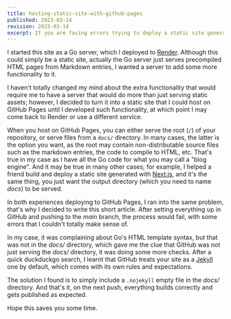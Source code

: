 ```yaml
---
title: hosting-static-site-with-github-pages
published: 2023-03-14
revision: 2023-03-14
excerpt: If you are facing errors trying to deploy a static site generated by anything other than Jekyll to GitHub Pages, a `.nojekyll` file is all you need.
---
```


I started this site as a Go server, which I deployed to [Render](https://render.com/).
Although this could simply be a static site, actually the Go server just serves precompiled HTML pages from
Markdown entries, I wanted a server to add some more functionality to it.

I haven't totally changed my mind about the extra functionality that would require me to have a server that would
do more than just serving static assets; however, I decided to turn it into a static site that I could host
on GitHub Pages until I developed such functionality, at which point I may come back to Render or use a different
service.

When you host on GitHub Pages, you can either serve the root (`/`) of your repository, or serve files from a `docs/`
directory. In many cases, the latter is the option you want, as the root may contain non-distributable source files
such as the markdown entries, the code to compile to HTML, etc. That's true in my case as I have all the Go code for
what you may call a "blog engine". And it may be true in many other cases; for example, I helped a friend build and
deploy a static site generated with [Next.js](https://nextjs.org), and it's the same thing, you just want the output
directory (which you need to name _docs_) to be served.

In both experiences deploying to GitHub Pages, I ran into the same problem, that's why I decided to write this short article.
After setting everything up in GitHub and pushing to the _main_ branch, the process would fail, with some errors
that I couldn't totally make sense of.

In my case, it was complaining about Go's HTML template syntax, but that was not in the _docs/_ directory,
which gave me the clue that GitHub was not just serving the _docs/_ directory, it was doing some more checks.
After a quick duckduckgo search, I learnt that GitHub treats your site as a [Jekyll](https://jekyllrb.com/) one
by default, which comes with its own rules and expectations.

The solution I found is to simply include a `.nojekyll` empty file in the _docs/_ directory.
And that's it, on the next push, everything builds correctly and gets published as expected.

Hope this saves you some time.
